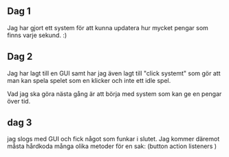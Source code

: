 ## Dag 1

Jag har gjort ett system för att kunna updatera hur mycket pengar som finns varje sekund. :)

## Dag 2 

Jag har lagt till en GUI samt har jag även lagt till "click systemt" som gör att man kan spela spelet som en klicker
och inte ett idle spel. 

Vad jag ska göra nästa gång är att börja med system som kan ge en pengar över tid. 

## dag 3 
jag slogs med GUI och fick något som funkar i slutet.
Jag kommer däremot måsta hårdkoda många olika metoder för en sak: (button action listeners )